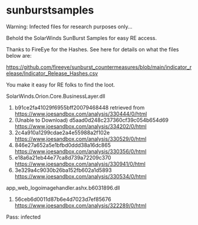 # sunburstsamples

Warning: Infected files for research purposes only...

Behold the SolarWinds SunBurst Samples for easy RE access.

Thanks to FireEye for the Hashes. See here for details on what the files below are:

https://github.com/fireeye/sunburst_countermeasures/blob/main/indicator_release/Indicator_Release_Hashes.csv

You make it easy for RE folks to find the loot.

SolarWinds.Orion.Core.BusinessLayer.dll

1. b91ce2fa41029f6955bff20079468448 retrieved from https://www.joesandbox.com/analysis/330444/0/html
2. (Unable to Download) d5aad0d248c237360cf39c054b654d69 https://www.joesandbox.com/analysis/334202/0/html
3. 2c4a910a1299cdae2a4e55988a2f102e https://www.joesandbox.com/analysis/330529/0/html
4. 846e27a652a5e1bfbd0ddd38a16dc865 https://www.joesandbox.com/analysis/330356/0/html
5. e18a6a21eb44e77ca8d739a72209c370 https://www.joesandbox.com/analysis/330941/0/html
6. 3e329a4c9030b26ba152fb602a1d5893 https://www.joesandbox.com/analysis/330534/0/html

app_web_logoimagehandler.ashx.b6031896.dll

1. 56ceb6d0011d87b6e4d7023d7ef85676 https://www.joesandbox.com/analysis/322289/0/html

Pass: infected

